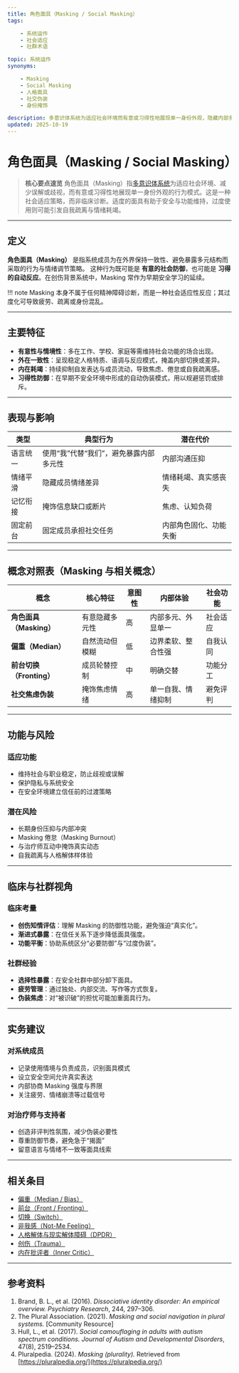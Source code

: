 ```yaml
---
title: 角色面具（Masking / Social Masking）
tags:

    - 系统运作
    - 社会适应
    - 社群术语

topic: 系统运作
synonyms:

    - Masking
    - Social Masking
    - 人格面具
    - 社交伪装
    - 身份掩饰

description: 多意识体系统为适应社会环境而有意或习得性地展现单一身份外观，隐藏内部多元性的行为模式与策略
updated: 2025-10-19
---
```


# 角色面具（Masking / Social Masking）

> **核心要点速览**
> 角色面具（Masking）指[多意识体系统](Multiple_Personality_System.md)为适应社会环境、减少误解或歧视，而有意或习得性地展现单一身份外观的行为模式。这是一种社会适应策略，而非临床诊断。适度的面具有助于安全与功能维持，过度使用则可能引发自我疏离与情绪耗竭。

---

## 定义

**角色面具（Masking）** 是指系统成员为在外界保持一致性、避免暴露多元结构而采取的行为与情绪调节策略。
这种行为既可能是 **有意的社会防御**，也可能是 **习得的自动反应**。在创伤背景系统中，Masking 常作为早期安全学习的延续。

!!! note
    Masking 本身不属于任何精神障碍诊断，而是一种社会适应性反应；其过度化可导致疲劳、疏离或身份混乱。

---

## 主要特征

- **有意性与情境性**：多在工作、学校、家庭等需维持社会功能的场合出现。
- **外在一致性**：呈现稳定人格特质、语调与反应模式，掩盖内部切换或差异。
- **内在耗竭**：持续抑制自发表达与成员流动，导致焦虑、倦怠或自我疏离感。
- **习得性防御**：在早期不安全环境中形成的自动伪装模式，用以规避惩罚或排斥。

---

## 表现与影响

| 类型 | 典型行为 | 潜在代价 |
|------|-----------|-----------|
| 语言统一 | 使用“我”代替“我们”，避免暴露内部多元性 | 内部沟通压抑 |
| 情绪平滑 | 隐藏成员情绪差异 | 情绪耗竭、真实感丧失 |
| 记忆衔接 | 掩饰信息缺口或断片 | 焦虑、认知负荷 |
| 固定前台 | 固定成员承担社交任务 | 内部角色固化、功能失衡 |

---

## 概念对照表（Masking 与相关概念）

| 概念 | 核心特征 | 意图性 | 内部体验 | 社会功能 |
|------|----------|--------|----------|----------|
| **角色面具（Masking）** | 有意隐藏多元性 | 高 | 内部多元、外显单一 | 社会适应 |
| **偏重（Median）** | 自然流动但模糊 | 低 | 边界柔软、整合性强 | 自我认同 |
| **前台切换（Fronting）** | 成员轮替控制 | 中 | 明确交替 | 功能分工 |
| **社交焦虑伪装** | 掩饰焦虑情绪 | 高 | 单一自我、情绪抑制 | 避免评判 |

---

## 功能与风险

### 适应功能

- 维持社会与职业稳定，防止歧视或误解
- 保护隐私与系统安全
- 在安全环境建立信任前的过渡策略

### 潜在风险

- 长期身份压抑与内部冲突
- Masking 倦怠（Masking Burnout）
- 与治疗师互动中掩饰真实动态
- 自我疏离与人格解体样体验

---

## 临床与社群视角

### 临床考量

- **创伤知情评估**：理解 Masking 的防御性功能，避免强迫“真实化”。
- **渐进式暴露**：在信任关系下逐步降低面具强度。
- **功能平衡**：协助系统区分“必要防御”与“过度伪装”。

### 社群经验

- **选择性暴露**：在安全社群中部分卸下面具。
- **疲劳管理**：通过独处、内部交流、写作等方式恢复。
- **伪装焦虑**：对“被识破”的担忧可能加重面具行为。

---

## 实务建议

### 对系统成员

- 记录使用情境与负责成员，识别面具模式
- 设立安全空间允许真实表达
- 内部协商 Masking 强度与界限
- 关注疲劳、情绪崩溃等过载信号

### 对治疗师与支持者

- 创造非评判性氛围，减少伪装必要性
- 尊重防御节奏，避免急于“揭面”
- 留意语言与情绪不一致等面具线索

---

## 相关条目

- [偏重（Median / Bias）](Median-Bias.md)
- [前台（Front / Fronting）](Front-Fronting.md)
- [切换（Switch）](Switch.md)
- [非我感（Not-Me Feeling）](Not-Me-Feeling.md)
- [人格解体与现实解体障碍（DPDR）](Depersonalization-Derealization-Disorder-DPDR.md)
- [创伤（Trauma）](Trauma.md)
- [内在批评者（Inner Critic）](Inner-Critic.md)

---

## 参考资料

1. Brand, B. L., et al. (2016). *Dissociative identity disorder: An empirical overview.* *Psychiatry Research*, 244, 297–306.
2. The Plural Association. (2021). *Masking and social navigation in plural systems.* [Community Resource]
3. Hull, L., et al. (2017). *Social camouflaging in adults with autism spectrum conditions.* *Journal of Autism and Developmental Disorders*, 47(8), 2519–2534.
4. Pluralpedia. (2024). *Masking (plurality).* Retrieved from [https://pluralpedia.org/](https://pluralpedia.org/)
